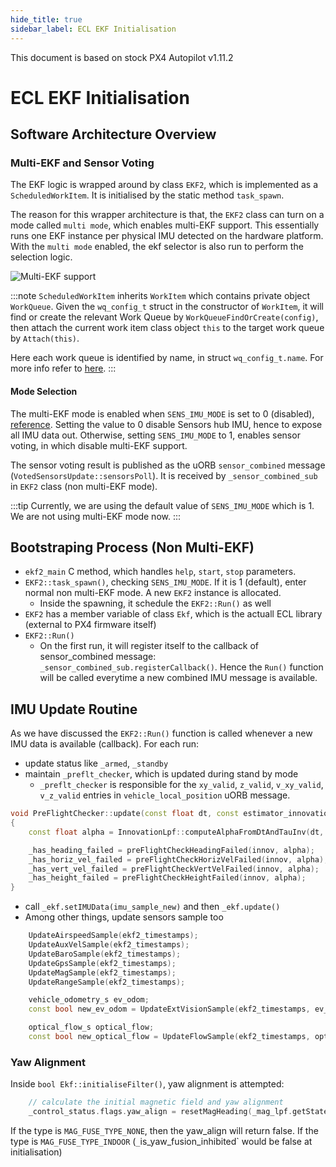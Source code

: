 ```yaml
---
hide_title: true
sidebar_label: ECL EKF Initialisation
---
```


This document is based on stock PX4 Autopilot v1.11.2

# ECL EKF Initialisation

## Software Architecture Overview
### Multi-EKF and Sensor Voting
The EKF logic is wrapped around by class `EKF2`, which is implemented as a `ScheduledWorkItem`. It is initialised by the static method `task_spawn`.

The reason for this wrapper architecture is that, the `EKF2` class can turn on a mode called `multi mode`, which enables multi-EKF support. This essentially runs one EKF instance per physical IMU detected on the hardware platform. With the `multi mode` enabled, the ekf selector is also run to perform the selection logic.

![Multi-EKF support](https://user-images.githubusercontent.com/84712/79085293-024b8180-7d06-11ea-9db0-6c68cf0e59d6.png)

:::note
`ScheduledWorkItem` inherits `WorkItem` which contains private object `WorkQueue`. Given the `wq_config_t` struct in the constructor of `WorkItem`, it will find or create the relevant Work Queue by `WorkQueueFindOrCreate(config)`, then attach the current work item class object `this` to the target work queue by `Attach(this)`.

Here each work queue is identified by name, in struct `wq_config_t.name`. For more info refer to [here](https://dev.px4.io/v1.10/en/concept/architecture.html#runtime-environment).
:::

#### Mode Selection

The multi-EKF mode is enabled when `SENS_IMU_MODE` is set to 0 (disabled), [reference](https://docs.px4.io/master/en/advanced_config/parameter_reference.html). Setting the value to 0 disable Sensors hub IMU, hence to expose all IMU data out. Otherwise, setting `SENS_IMU_MODE` to 1, enables sensor voting, in which disable multi-EKF support.

The sensor voting result is published as the uORB `sensor_combined` message (`VotedSensorsUpdate::sensorsPoll`). It is received by `_sensor_combined_sub` in `EKF2` class (non multi-EKF mode).

:::tip
Currently, we are using the default value of `SENS_IMU_MODE` which is 1. We are not using multi-EKF mode now.
:::

## Bootstraping Process (Non Multi-EKF)

- `ekf2_main` C method, which handles `help`, `start`, `stop` parameters.
- `EKF2::task_spawn()`, checking `SENS_IMU_MODE`. If it is 1 (default), enter normal non multi-EKF mode. A new `EKF2` instance is allocated.
  - Inside the spawning, it schedule the `EKF2::Run()` as well
- `EKF2` has a member variable of class `Ekf`, which is the actuall ECL library (external to PX4 firmware itself)
- `EKF2::Run()`
  - On the first run, it will register itself to the callback of sensor_combined message: `_sensor_combined_sub.registerCallback()`. Hence the `Run()` function will be called everytime a new combined IMU message is available.

## IMU Update Routine

As we have discussed the `EKF2::Run()` function is called whenever a new IMU data is available (callback). For each run:
- update status like `_armed`, `_standby`
- maintain `_preflt_checker`, which is updated during stand by mode
  - `_preflt_checker` is responsible for the `xy_valid`, `z_valid`, `v_xy_valid`, `v_z_valid` entries in `vehicle_local_position` uORB message.



```cpp title="PreFlightChecker.cpp"
void PreFlightChecker::update(const float dt, const estimator_innovations_s &innov)
{
	const float alpha = InnovationLpf::computeAlphaFromDtAndTauInv(dt, _innov_lpf_tau_inv);

	_has_heading_failed = preFlightCheckHeadingFailed(innov, alpha);
	_has_horiz_vel_failed = preFlightCheckHorizVelFailed(innov, alpha);
	_has_vert_vel_failed = preFlightCheckVertVelFailed(innov, alpha);
	_has_height_failed = preFlightCheckHeightFailed(innov, alpha);
}
```

- call `_ekf.setIMUData(imu_sample_new)` and then `_ekf.update()`
- Among other things, update sensors sample too

```cpp
    UpdateAirspeedSample(ekf2_timestamps);
    UpdateAuxVelSample(ekf2_timestamps);
    UpdateBaroSample(ekf2_timestamps);
    UpdateGpsSample(ekf2_timestamps);
    UpdateMagSample(ekf2_timestamps);
    UpdateRangeSample(ekf2_timestamps);

    vehicle_odometry_s ev_odom;
    const bool new_ev_odom = UpdateExtVisionSample(ekf2_timestamps, ev_odom);

    optical_flow_s optical_flow;
    const bool new_optical_flow = UpdateFlowSample(ekf2_timestamps, optical_flow);
```

### Yaw Alignment

Inside `bool Ekf::initialiseFilter()`, yaw alignment is attempted:

```cpp
	// calculate the initial magnetic field and yaw alignment
	_control_status.flags.yaw_align = resetMagHeading(_mag_lpf.getState(), false, false);
```

If the type is `MAG_FUSE_TYPE_NONE`, then the yaw_align will return false. If the type is `MAG_FUSE_TYPE_INDOOR` (`_`is_yaw_fusion_inhibited` would be false at initialisation)